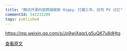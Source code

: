 ```yaml
---
title: "腾讯开源内部跨端框架 Hippy，打磨三年，日均 PV 过亿"
commentId: 542233289
tags: published
---
```


https://mp.weixin.qq.com/s/Jo9wjXqqrLg5uQK7u8dHtg
    
[查看原文](https://mp.weixin.qq.com/s/Jo9wjXqqrLg5uQK7u8dHtg)
    